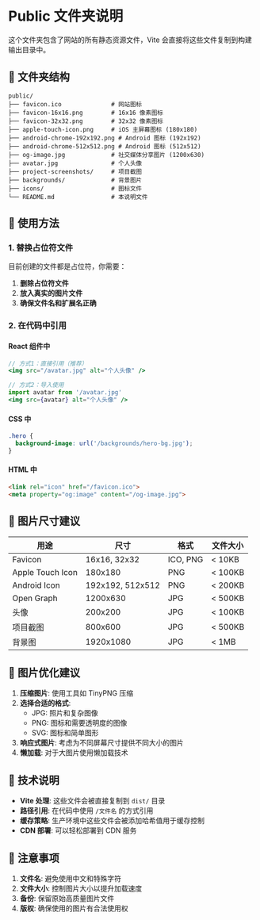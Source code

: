 # Public 文件夹说明

这个文件夹包含了网站的所有静态资源文件，Vite 会直接将这些文件复制到构建输出目录中。

## 📁 文件夹结构

```
public/
├── favicon.ico              # 网站图标
├── favicon-16x16.png        # 16x16 像素图标
├── favicon-32x32.png        # 32x32 像素图标
├── apple-touch-icon.png     # iOS 主屏幕图标 (180x180)
├── android-chrome-192x192.png # Android 图标 (192x192)
├── android-chrome-512x512.png # Android 图标 (512x512)
├── og-image.jpg             # 社交媒体分享图片 (1200x630)
├── avatar.jpg               # 个人头像
├── project-screenshots/     # 项目截图
├── backgrounds/             # 背景图片
├── icons/                   # 图标文件
└── README.md                # 本说明文件
```

## 🚀 使用方法

### 1. 替换占位符文件

目前创建的文件都是占位符，你需要：

1. **删除占位符文件**
2. **放入真实的图片文件**
3. **确保文件名和扩展名正确**

### 2. 在代码中引用

#### React 组件中

```jsx
// 方式1：直接引用（推荐）
<img src="/avatar.jpg" alt="个人头像" />

// 方式2：导入使用
import avatar from '/avatar.jpg'
<img src={avatar} alt="个人头像" />
```

#### CSS 中

```css
.hero {
  background-image: url('/backgrounds/hero-bg.jpg');
}
```

#### HTML 中

```html
<link rel="icon" href="/favicon.ico">
<meta property="og:image" content="/og-image.jpg">
```

## 📏 图片尺寸建议

| 用途 | 尺寸 | 格式 | 文件大小 |
|------|------|------|----------|
| Favicon | 16x16, 32x32 | ICO, PNG | < 10KB |
| Apple Touch Icon | 180x180 | PNG | < 100KB |
| Android Icon | 192x192, 512x512 | PNG | < 200KB |
| Open Graph | 1200x630 | JPG | < 500KB |
| 头像 | 200x200 | JPG | < 100KB |
| 项目截图 | 800x600 | JPG | < 500KB |
| 背景图 | 1920x1080 | JPG | < 1MB |

## 🎨 图片优化建议

1. **压缩图片**: 使用工具如 TinyPNG 压缩
2. **选择合适的格式**: 
   - JPG: 照片和复杂图像
   - PNG: 图标和需要透明度的图像
   - SVG: 图标和简单图形
3. **响应式图片**: 考虑为不同屏幕尺寸提供不同大小的图片
4. **懒加载**: 对于大图片使用懒加载技术

## 🔧 技术说明

- **Vite 处理**: 这些文件会被直接复制到 `dist/` 目录
- **路径引用**: 在代码中使用 `/文件名` 的方式引用
- **缓存策略**: 生产环境中这些文件会被添加哈希值用于缓存控制
- **CDN 部署**: 可以轻松部署到 CDN 服务

## 📝 注意事项

1. **文件名**: 避免使用中文和特殊字符
2. **文件大小**: 控制图片大小以提升加载速度
3. **备份**: 保留原始高质量图片文件
4. **版权**: 确保使用的图片有合法使用权

